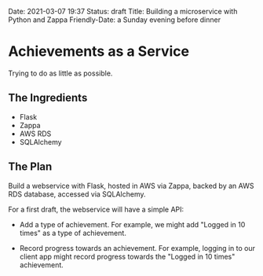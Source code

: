 Date: 2021-03-07 19:37
Status: draft
Title: Building a microservice with Python and Zappa
Friendly-Date: a Sunday evening before dinner


# Achievements as a Service

Trying to do as little as possible.

## The Ingredients

- Flask
- Zappa
- AWS RDS
- SQLAlchemy

## The Plan

Build a webservice with Flask, hosted in AWS via Zappa, backed by an AWS RDS database,
accessed via SQLAlchemy.

For a first draft, the webservice will have a simple API:

- Add a type of achievement.
  For example, we might add "Logged in 10 times" as a type of achievement.
  
- Record progress towards an achievement.
  For example, logging in to our client app might record progress towards the "Logged in
  10 times" achievement.
